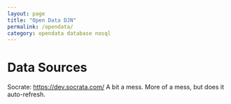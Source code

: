 ```yaml
---
layout: page
title: "Open Data DJN"
permalink: /opendata/
category: opendata database nosql
---
```


# Data Sources
Socrate:  https://dev.socrata.com/
A bit a mess.
More of a mess, but does it auto-refresh.
